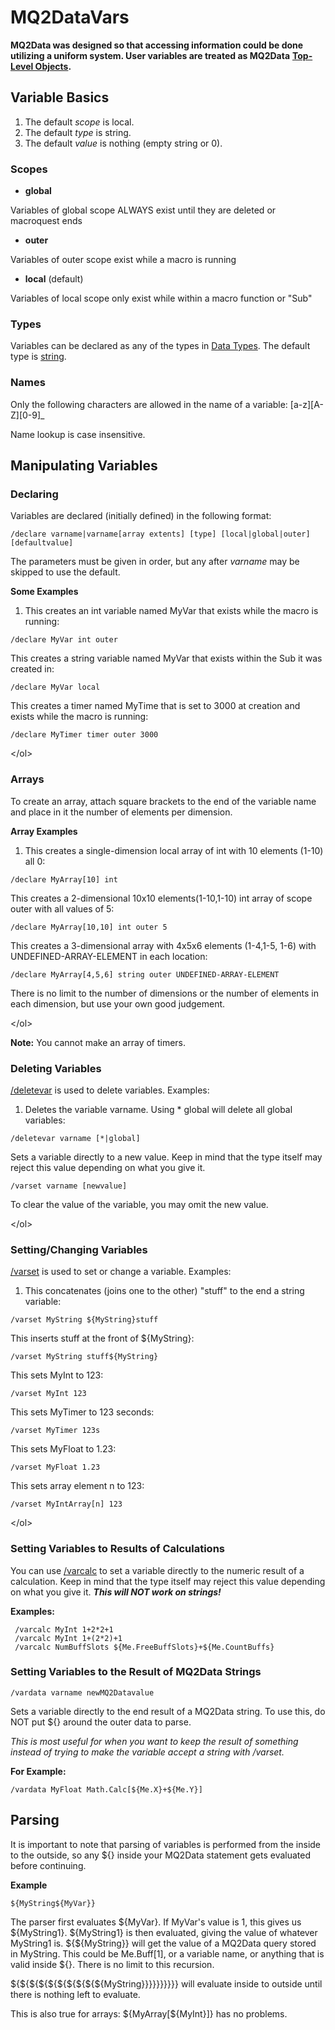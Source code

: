 # MQ2DataVars

**MQ2Data was designed so that accessing information could be done utilizing a uniform system. User variables are treated as MQ2Data** [**Top-Level Objects**](../data-types-and-top-level-objects/top-level-objects/)**.**

## Variable Basics

1. The default _scope_ is local.
2. The default _type_ is string.
3. The default _value_ is nothing \(empty string or 0\).

### Scopes

* **global**

Variables of global scope ALWAYS exist until they are deleted or macroquest ends

* **outer**

Variables of outer scope exist while a macro is running

* **local** \(default\)

Variables of local scope only exist while within a macro function or "Sub"

### Types

Variables can be declared as any of the types in [Data Types](../data-types-and-top-level-objects/data-types/). The default type is [string](../data-types-and-top-level-objects/data-types/datatype-string.md).

### Names

Only the following characters are allowed in the name of a variable: \[a-z\]\[A-Z\]\[0-9\]\_

Name lookup is case insensitive.

## Manipulating Variables

### Declaring

Variables are declared \(initially defined\) in the following format:

```text
/declare varname|varname[array extents] [type] [local|global|outer] [defaultvalue]
```

The parameters must be given in order, but any after _varname_ may be skipped to use the default.

**Some Examples**

1. This creates an int variable named MyVar that exists while the macro is running:

```text
/declare MyVar int outer
```

 This creates a string variable named MyVar that exists within the Sub it was created in:

```text
/declare MyVar local
```

 This creates a timer named MyTime that is set to 3000 at creation and exists while the macro is running:

```text
/declare MyTimer timer outer 3000
```

&lt;/ol&gt;

### Arrays

To create an array, attach square brackets to the end of the variable name and place in it the number of elements per dimension.

**Array Examples**

1. This creates a single-dimension local array of int with 10 elements \(1-10\) all 0:

```text
/declare MyArray[10] int
```

 This creates a 2-dimensional 10x10 elements\(1-10,1-10\) int array of scope outer with all values of 5:

```text
/declare MyArray[10,10] int outer 5
```

 This creates a 3-dimensional array with 4x5x6 elements \(1-4,1-5, 1-6\) with UNDEFINED-ARRAY-ELEMENT in each location:

```text
/declare MyArray[4,5,6] string outer UNDEFINED-ARRAY-ELEMENT
```

There is no limit to the number of dimensions or the number of elements in each dimension, but use your own good judgement.

&lt;/ol&gt;

**Note:** You cannot make an array of timers.

### Deleting Variables

[/deletevar](../commands/slash-commands/deletevar.md) is used to delete variables. Examples:

1. Deletes the variable varname. Using \* global will delete all global variables:

```text
/deletevar varname [*|global]
```

 Sets a variable directly to a new value. Keep in mind that the type itself may reject this value depending on what you give it.

```text
/varset varname [newvalue]
```

To clear the value of the variable, you may omit the new value.

&lt;/ol&gt;

### Setting/Changing Variables

[/varset](../commands/macro-commands/varset.md) is used to set or change a variable. Examples:

1. This concatenates \(joins one to the other\) "stuff" to the end a string variable:

```text
/varset MyString ${MyString}stuff
```

 This inserts stuff at the front of ${MyString}:

```text
/varset MyString stuff${MyString}
```

 This sets MyInt to 123:

```text
/varset MyInt 123
```

 This sets MyTimer to 123 seconds:

```text
/varset MyTimer 123s
```

 This sets MyFloat to 1.23:

```text
/varset MyFloat 1.23
```

 This sets array element n to 123:

```text
/varset MyIntArray[n] 123
```

&lt;/ol&gt;

### Setting Variables to Results of Calculations

You can use [/varcalc](../commands/macro-commands/varcalc.md) to set a variable directly to the numeric result of a calculation. Keep in mind that the type itself may reject this value depending on what you give it. _**This will NOT work on strings!**_

**Examples:**

```text
 /varcalc MyInt 1+2*2+1 
 /varcalc MyInt 1+(2*2)+1 
 /varcalc NumBuffSlots ${Me.FreeBuffSlots}+${Me.CountBuffs}
```

### Setting Variables to the Result of MQ2Data Strings

```text
/vardata varname newMQ2Datavalue
```

Sets a variable directly to the end result of a MQ2Data string. To use this, do NOT put ${} around the outer data to parse.

_This is most useful for when you want to keep the result of something instead of trying to make the variable accept a string with /varset._

**For Example:**

```text
/vardata MyFloat Math.Calc[${Me.X}+${Me.Y}]
```

## Parsing

It is important to note that parsing of variables is performed from the inside to the outside, so any ${} inside your MQ2Data statement gets evaluated before continuing.

**Example**

`${MyString${MyVar}}`

The parser first evaluates ${MyVar}. If MyVar's value is 1, this gives us ${MyString1}. ${MyString1} is then evaluated, giving the value of whatever MyString1 is. ${${MyString}} will get the value of a MQ2Data query stored in MyString. This could be Me.Buff\[1\], or a variable name, or anything that is valid inside ${}. There is no limit to this recursion.

${${${${${${${${${${MyString}}}}}}}}}} will evaluate inside to outside until there is nothing left to evaluate.

This is also true for arrays: ${MyArray\[${MyInt}\]} has no problems.

